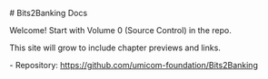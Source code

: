 \# Bits2Banking Docs



Welcome! Start with Volume 0 (Source Control) in the repo.  

This site will grow to include chapter previews and links.



\- Repository: https://github.com/umicom-foundation/Bits2Banking



